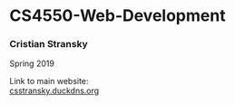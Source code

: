 # CS4550-Web-Development
### Cristian Stransky  
Spring 2019

Link to main website:  
[csstransky.duckdns.org](http://csstransky.duckdns.org)
